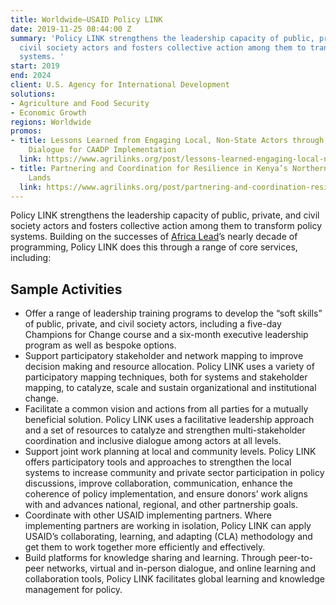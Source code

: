 ```yaml
---
title: Worldwide—USAID Policy LINK
date: 2019-11-25 08:44:00 Z
summary: 'Policy LINK strengthens the leadership capacity of public, private, and
  civil society actors and fosters collective action among them to transform policy
  systems. '
start: 2019
end: 2024
client: U.S. Agency for International Development
solutions:
- Agriculture and Food Security
- Economic Growth
regions: Worldwide
promos:
- title: Lessons Learned from Engaging Local, Non-State Actors through Data and Inclusive
    Dialogue for CAADP Implementation
  link: https://www.agrilinks.org/post/lessons-learned-engaging-local-non-state-actors-through-data-and-inclusive-dialogue-caadp
- title: Partnering and Coordination for Resilience in Kenya’s Northern Arid and Semiarid
    Lands
  link: https://www.agrilinks.org/post/partnering-and-coordination-resilience-kenyas-northern-arid-and-semiarid-lands
---
```


Policy LINK strengthens the leadership capacity of public, private, and civil society actors and fosters collective action among them to transform policy systems. Building on the successes of [Africa Lead](https://www.dai.com/our-work/projects/africa-africa-lead-ii)’s nearly decade of programming, Policy LINK does this through a range of core services, including:

## Sample Activities

* Offer a range of leadership training programs to develop the “soft skills” of public, private, and civil society actors, including a five-day Champions for Change course and a six-month executive leadership program as well as bespoke options.   
* Support participatory stakeholder and network mapping to improve decision making and resource allocation. Policy LINK uses a variety of participatory mapping techniques, both for systems and stakeholder mapping, to catalyze, scale and sustain organizational and institutional change.
* Facilitate a common vision and actions from all parties for a mutually beneficial solution. Policy LINK uses a facilitative leadership approach and a set of resources to catalyze and strengthen multi-stakeholder coordination and inclusive dialogue among actors at all levels.
* Support joint work planning at local and community levels. Policy LINK offers participatory tools and approaches to strengthen the local systems to increase community and private sector participation in policy discussions, improve collaboration, communication, enhance the coherence of policy implementation, and ensure donors’ work aligns with and advances national, regional, and other partnership goals.
* Coordinate with other USAID implementing partners. Where implementing partners are working in isolation, Policy LINK can apply USAID’s collaborating, learning, and adapting (CLA) methodology and get them to work together more efficiently and effectively.  
* Build platforms for knowledge sharing and learning. Through peer-to-peer networks, virtual and in-person dialogue, and online learning and collaboration tools, Policy LINK facilitates global learning and knowledge management for policy.